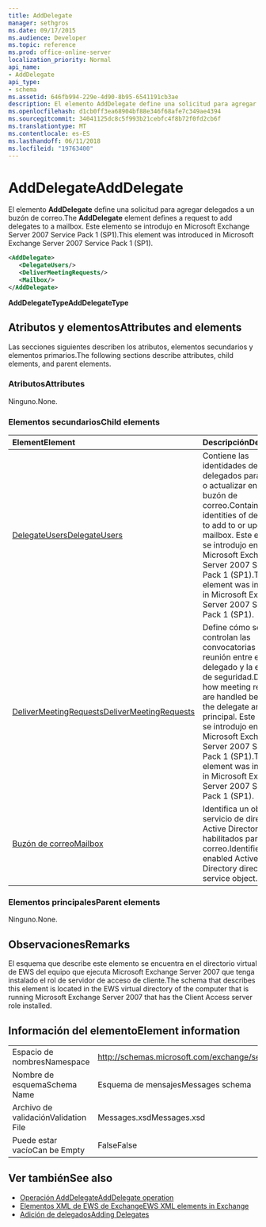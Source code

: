 ```yaml
---
title: AddDelegate
manager: sethgros
ms.date: 09/17/2015
ms.audience: Developer
ms.topic: reference
ms.prod: office-online-server
localization_priority: Normal
api_name:
- AddDelegate
api_type:
- schema
ms.assetid: 646fb994-229e-4d90-8b95-6541191cb3ae
description: El elemento AddDelegate define una solicitud para agregar delegados a un buzón de correo. Este elemento se introdujo en Microsoft Exchange Server 2007 Service Pack 1 (SP1).
ms.openlocfilehash: d1cb0ff3ea68904bf88e346f68afe7c349ae4394
ms.sourcegitcommit: 34041125dc8c5f993b21cebfc4f8b72f0fd2cb6f
ms.translationtype: MT
ms.contentlocale: es-ES
ms.lasthandoff: 06/11/2018
ms.locfileid: "19763400"
---
```

# <a name="adddelegate"></a><span data-ttu-id="234ab-104">AddDelegate</span><span class="sxs-lookup"><span data-stu-id="234ab-104">AddDelegate</span></span>

<span data-ttu-id="234ab-105">El elemento **AddDelegate** define una solicitud para agregar delegados a un buzón de correo.</span><span class="sxs-lookup"><span data-stu-id="234ab-105">The **AddDelegate** element defines a request to add delegates to a mailbox.</span></span> <span data-ttu-id="234ab-106">Este elemento se introdujo en Microsoft Exchange Server 2007 Service Pack 1 (SP1).</span><span class="sxs-lookup"><span data-stu-id="234ab-106">This element was introduced in Microsoft Exchange Server 2007 Service Pack 1 (SP1).</span></span> 
  
```xml
<AddDelegate>
   <DelegateUsers/>
   <DeliverMeetingRequests/>
   <Mailbox/>
</AddDelegate>
```

 <span data-ttu-id="234ab-107">**AddDelegateType**</span><span class="sxs-lookup"><span data-stu-id="234ab-107">**AddDelegateType**</span></span>
## <a name="attributes-and-elements"></a><span data-ttu-id="234ab-108">Atributos y elementos</span><span class="sxs-lookup"><span data-stu-id="234ab-108">Attributes and elements</span></span>

<span data-ttu-id="234ab-109">Las secciones siguientes describen los atributos, elementos secundarios y elementos primarios.</span><span class="sxs-lookup"><span data-stu-id="234ab-109">The following sections describe attributes, child elements, and parent elements.</span></span>
  
### <a name="attributes"></a><span data-ttu-id="234ab-110">Atributos</span><span class="sxs-lookup"><span data-stu-id="234ab-110">Attributes</span></span>

<span data-ttu-id="234ab-111">Ninguno.</span><span class="sxs-lookup"><span data-stu-id="234ab-111">None.</span></span>
  
### <a name="child-elements"></a><span data-ttu-id="234ab-112">Elementos secundarios</span><span class="sxs-lookup"><span data-stu-id="234ab-112">Child elements</span></span>

|<span data-ttu-id="234ab-113">**Element**</span><span class="sxs-lookup"><span data-stu-id="234ab-113">**Element**</span></span>|<span data-ttu-id="234ab-114">**Descripción**</span><span class="sxs-lookup"><span data-stu-id="234ab-114">**Description**</span></span>|
|:-----|:-----|
|[<span data-ttu-id="234ab-115">DelegateUsers</span><span class="sxs-lookup"><span data-stu-id="234ab-115">DelegateUsers</span></span>](delegateusers.md) <br/> |<span data-ttu-id="234ab-116">Contiene las identidades de delegados para agregar o actualizar en un buzón de correo.</span><span class="sxs-lookup"><span data-stu-id="234ab-116">Contains the identities of delegates to add to or update in a mailbox.</span></span> <span data-ttu-id="234ab-117">Este elemento se introdujo en Microsoft Exchange Server 2007 Service Pack 1 (SP1).</span><span class="sxs-lookup"><span data-stu-id="234ab-117">This element was introduced in Microsoft Exchange Server 2007 Service Pack 1 (SP1).</span></span>  <br/> |
|[<span data-ttu-id="234ab-118">DeliverMeetingRequests</span><span class="sxs-lookup"><span data-stu-id="234ab-118">DeliverMeetingRequests</span></span>](delivermeetingrequests.md) <br/> |<span data-ttu-id="234ab-119">Define cómo se controlan las convocatorias de reunión entre el delegado y la entidad de seguridad.</span><span class="sxs-lookup"><span data-stu-id="234ab-119">Defines how meeting requests are handled between the delegate and the principal.</span></span> <span data-ttu-id="234ab-120">Este elemento se introdujo en Microsoft Exchange Server 2007 Service Pack 1 (SP1).</span><span class="sxs-lookup"><span data-stu-id="234ab-120">This element was introduced in Microsoft Exchange Server 2007 Service Pack 1 (SP1).</span></span>  <br/> |
|[<span data-ttu-id="234ab-121">Buzón de correo</span><span class="sxs-lookup"><span data-stu-id="234ab-121">Mailbox</span></span>](mailbox.md) <br/> |<span data-ttu-id="234ab-122">Identifica un objeto de servicio de directorio de Active Directory habilitados para correo.</span><span class="sxs-lookup"><span data-stu-id="234ab-122">Identifies a mail-enabled Active Directory directory service object.</span></span>  <br/> |
   
### <a name="parent-elements"></a><span data-ttu-id="234ab-123">Elementos principales</span><span class="sxs-lookup"><span data-stu-id="234ab-123">Parent elements</span></span>

<span data-ttu-id="234ab-124">Ninguno.</span><span class="sxs-lookup"><span data-stu-id="234ab-124">None.</span></span>
  
## <a name="remarks"></a><span data-ttu-id="234ab-125">Observaciones</span><span class="sxs-lookup"><span data-stu-id="234ab-125">Remarks</span></span>

<span data-ttu-id="234ab-126">El esquema que describe este elemento se encuentra en el directorio virtual de EWS del equipo que ejecuta Microsoft Exchange Server 2007 que tenga instalado el rol de servidor de acceso de cliente.</span><span class="sxs-lookup"><span data-stu-id="234ab-126">The schema that describes this element is located in the EWS virtual directory of the computer that is running Microsoft Exchange Server 2007 that has the Client Access server role installed.</span></span>
  
## <a name="element-information"></a><span data-ttu-id="234ab-127">Información del elemento</span><span class="sxs-lookup"><span data-stu-id="234ab-127">Element information</span></span>

|||
|:-----|:-----|
|<span data-ttu-id="234ab-128">Espacio de nombres</span><span class="sxs-lookup"><span data-stu-id="234ab-128">Namespace</span></span>  <br/> |http://schemas.microsoft.com/exchange/services/2006/messages  <br/> |
|<span data-ttu-id="234ab-129">Nombre de esquema</span><span class="sxs-lookup"><span data-stu-id="234ab-129">Schema Name</span></span>  <br/> |<span data-ttu-id="234ab-130">Esquema de mensajes</span><span class="sxs-lookup"><span data-stu-id="234ab-130">Messages schema</span></span>  <br/> |
|<span data-ttu-id="234ab-131">Archivo de validación</span><span class="sxs-lookup"><span data-stu-id="234ab-131">Validation File</span></span>  <br/> |<span data-ttu-id="234ab-132">Messages.xsd</span><span class="sxs-lookup"><span data-stu-id="234ab-132">Messages.xsd</span></span>  <br/> |
|<span data-ttu-id="234ab-133">Puede estar vacío</span><span class="sxs-lookup"><span data-stu-id="234ab-133">Can be Empty</span></span>  <br/> |<span data-ttu-id="234ab-134">False</span><span class="sxs-lookup"><span data-stu-id="234ab-134">False</span></span>  <br/> |
   
## <a name="see-also"></a><span data-ttu-id="234ab-135">Ver también</span><span class="sxs-lookup"><span data-stu-id="234ab-135">See also</span></span>

- [<span data-ttu-id="234ab-136">Operación AddDelegate</span><span class="sxs-lookup"><span data-stu-id="234ab-136">AddDelegate operation</span></span>](adddelegate-operation.md)
- [<span data-ttu-id="234ab-137">Elementos XML de EWS de Exchange</span><span class="sxs-lookup"><span data-stu-id="234ab-137">EWS XML elements in Exchange</span></span>](ews-xml-elements-in-exchange.md)
- [<span data-ttu-id="234ab-138">Adición de delegados</span><span class="sxs-lookup"><span data-stu-id="234ab-138">Adding Delegates</span></span>](http://msdn.microsoft.com/library/3a744150-66a3-4a13-9433-793603ba5038%28Office.15%29.aspx)

